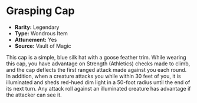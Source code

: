 # Grasping Cap

- **Rarity:** Legendary
- **Type:** Wondrous Item
- **Attunement:** Yes
- **Source:** Vault of Magic

This cap is a simple, blue silk hat with a goose feather trim. While wearing this cap, you have advantage on Strength (Athletics) checks made to climb, and the cap deflects the first ranged attack made against you each round. In addition, when a creature attacks you while within 30 feet of you, it is illuminated and sheds red-hued dim light in a 50-foot radius until the end of its next turn. Any attack roll against an illuminated creature has advantage if the attacker can see it.
